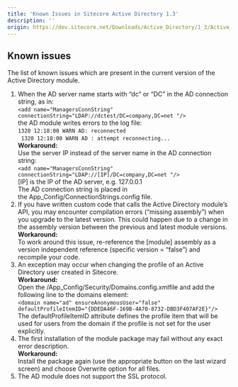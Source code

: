 ```yaml
---
title: 'Known Issues in Sitecore Active Directory 1.3'
description: ''
origin: https://dev.sitecore.net/Downloads/Active_Directory/1_3/Active_Directory_1_3/Known_Issues
---
```


## Known issues

The list of known issues which are present in the current version of the Active Directory module.

1.  When the AD server name starts with “dc” or “DC” in the AD connection string, as in:  
    `<add name="ManagersConnString" connectionString="LDAP://dctest/DC=company,DC=net "/> `  
    the AD module writes errors to the log file:  
    `1320 12:18:00 WARN AD: reconnected`  
    ` 1320 12:18:00 WARN AD : attempt reconnecting...`  
    **Workaround:**  
    Use the server IP instead of the server name in the AD connection string:  
    `<add name="ManagersConnString" connectionString="LDAP://[IP]/DC=company,DC=net "/>`  
    [IP] is the IP of the AD server, e.g. 127.0.0.1  
    The AD connection string is placed in the App_Config/ConnectionStrings.config file.
2.  If you have written custom code that calls the Active Directory module’s API, you may encounter compilation errors (“missing assembly”) when you upgrade to the latest version. This could happen due to a change in the assembly version between the previous and latest module versions.  
    **Workaround:**  
    To work around this issue, re-reference the [module] assembly as a version independent reference (specific version = “false”) and recompile your code.
3.  An exception may occur when changing the profile of an Active Directory user created in Sitecore.  
    **Workaround:**  
    Open the /App_Config/Security/Domains.config.xmlfile and add the following line to the domains element:  
    `<domain name="ad" ensureAnonymousUser="false" defaultProfileItemID="{DDEDA46F-169B-4A70-8732-DBD3F407AF2E}"/>`  
    The defaultProfileItemID attribute defines the profile item that will be used for users from the domain if the profile is not set for the user explicitly.
4.  The first installation of the module package may fail without any exact error description.  
    **Workaround:**  
    Install the package again (use the appropriate button on the last wizard screen) and choose Overwrite option for all files.
5.  The AD module does not support the SSL protocol.
